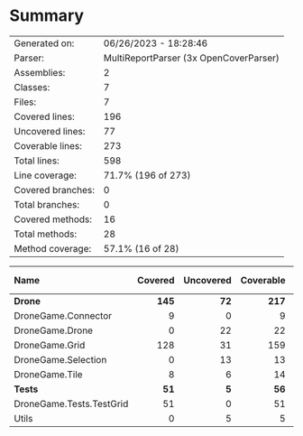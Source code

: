 ﻿# Summary
|||
|:---|:---|
| Generated on: | 06/26/2023 - 18:28:46 |
| Parser: | MultiReportParser (3x OpenCoverParser) |
| Assemblies: | 2 |
| Classes: | 7 |
| Files: | 7 |
| Covered lines: | 196 |
| Uncovered lines: | 77 |
| Coverable lines: | 273 |
| Total lines: | 598 |
| Line coverage: | 71.7% (196 of 273) |
| Covered branches: | 0 |
| Total branches: | 0 |
| Covered methods: | 16 |
| Total methods: | 28 |
| Method coverage: | 57.1% (16 of 28) |

|**Name**|**Covered**|**Uncovered**|**Coverable**|**Total**|**Line coverage**|**Covered**|**Total**|**Branch coverage**|**Covered**|**Total**|**Method coverage**|
|:---|---:|---:|---:|---:|---:|---:|---:|---:|---:|---:|---:|
|**Drone**|**145**|**72**|**217**|**489**|**66.8%**|**0**|**0**|****|**13**|**24**|**54.1%**|
|DroneGame.Connector|9|0|9|23|100%|0|0||1|1|100%|
|DroneGame.Drone|0|22|22|53|0%|0|0||0|2|0%|
|DroneGame.Grid|128|31|159|330|80.5%|0|0||11|16|68.7%|
|DroneGame.Selection|0|13|13|40|0%|0|0||0|2|0%|
|DroneGame.Tile|8|6|14|43|57.1%|0|0||1|3|33.3%|
|**Tests**|**51**|**5**|**56**|**109**|**91%**|**0**|**0**|****|**3**|**4**|**75%**|
|DroneGame.Tests.TestGrid|51|0|51|98|100%|0|0||3|3|100%|
|Utils|0|5|5|11|0%|0|0||0|1|0%|
